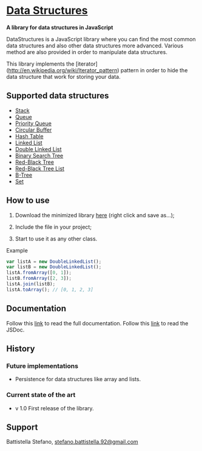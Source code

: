 [Data Structures](https://github.com/Bishop92/JavaScript-Data-Structures)
=================
**A library for data structures in JavaScript**

DataStructures is a JavaScript library where you can find the most common data structures and also other data
structures more advanced. Various method are also provided in order to manipulate data structures.

This library implements the [iterator] (http://en.wikipedia.org/wiki/Iterator_pattern) pattern in order to hide
the data structure that work for storing your data.

Supported data structures
-------------------------
- [Stack](https://rawgit.com/Bishop92/JavaScript-Data-Structures/master/doc/symbols/Stack.html)
- [Queue](https://rawgit.com/Bishop92/JavaScript-Data-Structures/master/doc/symbols/Queue.html)
- [Priority Queue](https://rawgit.com/Bishop92/JavaScript-Data-Structures/master/doc/symbols/PriorityQueue.html)
- [Circular Buffer](https://rawgit.com/Bishop92/JavaScript-Data-Structures/master/doc/symbols/CircularBuffer.html)
- [Hash Table](https://rawgit.com/Bishop92/JavaScript-Data-Structures/master/doc/symbols/HashTable.html)
- [Linked List](https://rawgit.com/Bishop92/JavaScript-Data-Structures/master/doc/symbols/LinkedList.html)
- [Double Linked List](https://rawgit.com/Bishop92/JavaScript-Data-Structures/master/doc/symbols/DoubleLinkedList.html)
- [Binary Search Tree](https://rawgit.com/Bishop92/JavaScript-Data-Structures/master/doc/symbols/BSTree.html)
- [Red-Black Tree](https://rawgit.com/Bishop92/JavaScript-Data-Structures/master/doc/symbols/RBTree.html)
- [Red-Black Tree List](https://rawgit.com/Bishop92/JavaScript-Data-Structures/master/doc/symbols/RBTreeList.html)
- [B-Tree](https://rawgit.com/Bishop92/JavaScript-Data-Structures/master/doc/symbols/BTree.html)
- [Set](https://rawgit.com/Bishop92/JavaScript-Data-Structures/master/doc/symbols/Set.html)

How to use
----------
1. Download the minimized library [here](https://raw.githubusercontent.com/Bishop92/JavaScript-Data-Structures/master/DataStructuresMinimized.js) (right click and save as...);

2. Include the file in your project;

3. Start to use it as any other class.

Example

```JavaScript
var listA = new DoubleLinkedList();
var listB = new DoubleLinkedList();
listA.fromArray([0, 1]);
listB.fromArray([2, 3]);
listA.join(listB);
listA.toArray(); // [0, 1, 2, 3]
```

Documentation
-------------
Follow this [link](https://github.com/Bishop92/JavaScript-Data-Structures/wiki) to read the full documentation.
Follow this [link](https://rawgit.com/Bishop92/JavaScript-Data-Structures/master/doc/index.html) to read the JSDoc.

History
-------

### Future implementations

- Persistence for data structures like array and lists.

### Current state of the art
- v 1.0 First release of the library.

Support
-------
Battistella Stefano, [stefano.battistella.92@gmail.com](mailto:stefano.battistella.92@gmail.com)